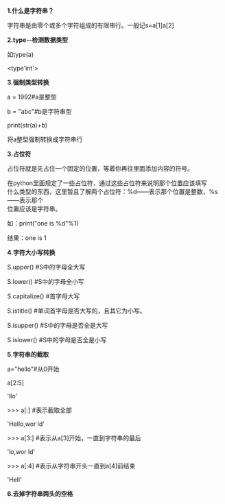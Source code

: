**1.什么是字符串？**

字符串是由零个或多个字符组成的有限串行。一般记s=a\[1\]a\[2\]

**2.type--检测数据类型**

如type\(a\)

&lt;type'int'&gt;

**3.强制类型转换**

a = 1992\#a是整型

b = "abc"\#b是字符串型

print\(str\(a\)+b\)

将a整型强制转换成字符串行

**3.占位符**

占位符就是先占住一个固定的位置，等着你再往里面添加内容的符号。

在python里面规定了一些占位符，通过这些占位符来说明那个位置应该填写  
什么类型的东西，这里暂且了解两个占位符：%d——表示那个位置是整数，%s——表示那个  
位置应该是字符串。

如：print\("one is %d"%1\)

结果：one is 1

**4.字符大小写转换**

S.upper\(\) \#S中的字母全大写

S.lower\(\) \#S中的字母全小写

S.capitalize\(\) \#首字母大写

S.istitle\(\) \#单词首字母是否大写的，且其它为小写。

S.isupper\(\) \#S中的字母是否全是大写

S.islower\(\) \#S中的字母是否全是小写

**5.字符串的截取**

a="hello"\#从0开始

a\[2:5\]

'llo'

&gt;&gt;&gt; a\[:\] \#表示截取全部

'Hello,wor ld'

&gt;&gt;&gt; a\[3:\] \#表示从a\[3\]开始，一直到字符串的最后

'lo,wor ld'

&gt;&gt;&gt; a\[:4\] \#表示从字符串开头一直到a\[4\]前结束

'Hell'

**6.去掉字符串两头的空格**

